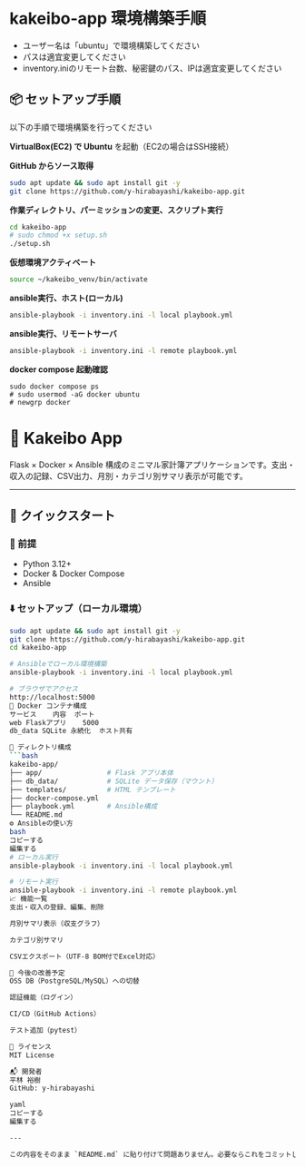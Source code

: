 # kakeibo-app 環境構築手順
- ユーザー名は「ubuntu」で環境構築してください
- パスは適宜変更してください
- inventory.iniのリモート台数、秘密鍵のパス、IPは適宜変更してください


## 📦 セットアップ手順
以下の手順で環境構築を行ってください

**VirtualBox(EC2) で Ubuntu** を起動（EC2の場合はSSH接続）

**GitHub からソース取得**

```bash
sudo apt update && sudo apt install git -y
git clone https://github.com/y-hirabayashi/kakeibo-app.git
```

**作業ディレクトリ、パーミッションの変更、スクリプト実行**

```bash
cd kakeibo-app
# sudo chmod +x setup.sh
./setup.sh
```

**仮想環境アクティベート**

```bash
source ~/kakeibo_venv/bin/activate
```
**ansible実行、ホスト(ローカル)**
```bash
ansible-playbook -i inventory.ini -l local playbook.yml
```
**ansible実行、リモートサーバ**
```bash
ansible-playbook -i inventory.ini -l remote playbook.yml
```

**docker compose 起動確認**

```basu
sudo docker compose ps
# sudo usermod -aG docker ubuntu
# newgrp docker
```

# 🧾 Kakeibo App

Flask × Docker × Ansible 構成のミニマル家計簿アプリケーションです。支出・収入の記録、CSV出力、月別・カテゴリ別サマリ表示が可能です。

---

## 🚀 クイックスタート

### 🔧 前提
- Python 3.12+
- Docker & Docker Compose
- Ansible

### ⬇️ セットアップ（ローカル環境）

```bash
sudo apt update && sudo apt install git -y
git clone https://github.com/y-hirabayashi/kakeibo-app.git
cd kakeibo-app

# Ansibleでローカル環境構築
ansible-playbook -i inventory.ini -l local playbook.yml

# ブラウザでアクセス
http://localhost:5000
🐳 Docker コンテナ構成
サービス	内容	ポート
web	Flaskアプリ	5000
db_data	SQLite 永続化	ホスト共有

📂 ディレクトリ構成
```bash
kakeibo-app/
├── app/                # Flask アプリ本体
├── db_data/            # SQLite データ保存（マウント）
├── templates/          # HTML テンプレート
├── docker-compose.yml
├── playbook.yml        # Ansible構成
└── README.md
⚙️ Ansibleの使い方
bash
コピーする
編集する
# ローカル実行
ansible-playbook -i inventory.ini -l local playbook.yml

# リモート実行
ansible-playbook -i inventory.ini -l remote playbook.yml
📈 機能一覧
支出・収入の登録、編集、削除

月別サマリ表示（収支グラフ）

カテゴリ別サマリ

CSVエクスポート（UTF-8 BOM付でExcel対応）

🔧 今後の改善予定
OSS DB（PostgreSQL/MySQL）への切替

認証機能（ログイン）

CI/CD（GitHub Actions）

テスト追加（pytest）

📝 ライセンス
MIT License

📬 開発者
平林 裕樹
GitHub: y-hirabayashi

yaml
コピーする
編集する

---

この内容をそのまま `README.md` に貼り付けて問題ありません。必要ならこれをコミットしてプッシュするコマンドもご案内できます。
